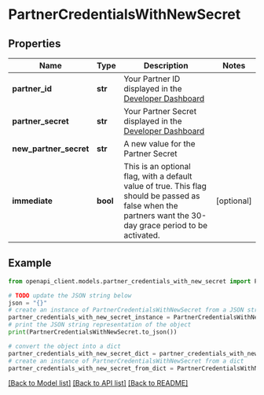 # PartnerCredentialsWithNewSecret


## Properties

Name | Type | Description | Notes
------------ | ------------- | ------------- | -------------
**partner_id** | **str** | Your Partner ID displayed in the [Developer Dashboard](https://developer.mastercard.com/account/log-in) | 
**partner_secret** | **str** | Your Partner Secret displayed in the [Developer Dashboard](https://developer.mastercard.com/account/log-in) | 
**new_partner_secret** | **str** | A new value for the Partner Secret | 
**immediate** | **bool** | This is an optional flag, with a default value of true. This flag should be passed as false when the partners want the 30-day grace period to be activated. | [optional] 

## Example

```python
from openapi_client.models.partner_credentials_with_new_secret import PartnerCredentialsWithNewSecret

# TODO update the JSON string below
json = "{}"
# create an instance of PartnerCredentialsWithNewSecret from a JSON string
partner_credentials_with_new_secret_instance = PartnerCredentialsWithNewSecret.from_json(json)
# print the JSON string representation of the object
print(PartnerCredentialsWithNewSecret.to_json())

# convert the object into a dict
partner_credentials_with_new_secret_dict = partner_credentials_with_new_secret_instance.to_dict()
# create an instance of PartnerCredentialsWithNewSecret from a dict
partner_credentials_with_new_secret_from_dict = PartnerCredentialsWithNewSecret.from_dict(partner_credentials_with_new_secret_dict)
```
[[Back to Model list]](../README.md#documentation-for-models) [[Back to API list]](../README.md#documentation-for-api-endpoints) [[Back to README]](../README.md)


